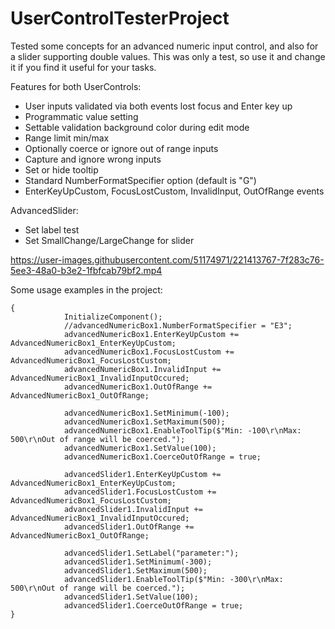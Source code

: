 # UserControlTesterProject

Tested some concepts for an advanced numeric input control, and also for a slider supporting double values.
This was only a test, so use it and change it if you find it useful for your tasks.

Features for both UserControls:
- User inputs validated via both events lost focus and Enter key up
- Programmatic value setting
- Settable validation background color during edit mode
- Range limit min/max
- Optionally coerce or ignore out of range inputs
- Capture and ignore wrong inputs
- Set or hide tooltip
- Standard NumberFormatSpecifier option (default is "G")
- EnterKeyUpCustom, FocusLostCustom, InvalidInput, OutOfRange events

AdvancedSlider:
- Set label test
- Set SmallChange/LargeChange for slider

https://user-images.githubusercontent.com/51174971/221413767-7f283c76-5ee3-48a0-b3e2-1fbfcab79bf2.mp4

Some usage examples in the project:

```public Form1()
{
            InitializeComponent();
            //advancedNumericBox1.NumberFormatSpecifier = "E3";
            advancedNumericBox1.EnterKeyUpCustom += AdvancedNumericBox1_EnterKeyUpCustom;
            advancedNumericBox1.FocusLostCustom += AdvancedNumericBox1_FocusLostCustom;
            advancedNumericBox1.InvalidInput += AdvancedNumericBox1_InvalidInputOccured;
            advancedNumericBox1.OutOfRange += AdvancedNumericBox1_OutOfRange;

            advancedNumericBox1.SetMinimum(-100);
            advancedNumericBox1.SetMaximum(500);
            advancedNumericBox1.EnableToolTip($"Min: -100\r\nMax: 500\r\nOut of range will be coerced.");
            advancedNumericBox1.SetValue(100);
            advancedNumericBox1.CoerceOutOfRange = true;

            advancedSlider1.EnterKeyUpCustom += AdvancedNumericBox1_EnterKeyUpCustom;
            advancedSlider1.FocusLostCustom += AdvancedNumericBox1_FocusLostCustom;
            advancedSlider1.InvalidInput += AdvancedNumericBox1_InvalidInputOccured;
            advancedSlider1.OutOfRange += AdvancedNumericBox1_OutOfRange;

            advancedSlider1.SetLabel("parameter:");
            advancedSlider1.SetMinimum(-300);
            advancedSlider1.SetMaximum(500);
            advancedSlider1.EnableToolTip($"Min: -300\r\nMax: 500\r\nOut of range will be coerced.");
            advancedSlider1.SetValue(100);
            advancedSlider1.CoerceOutOfRange = true;
}
```


